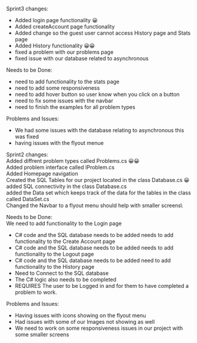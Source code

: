 Sprint3 changes: 
- Added login page functionality 😀
- Added createAccount page functionality
- Added change so the guest user cannot access History page and Stats page
- Added History functionality 😀😀
- fixed a problem with our problems page
- fixed issue with our database related to asynchronous
  
Needs to be Done: 
- need to add functionality to the stats page
- need to add some responsiveness
- need to add hover button so user know when you click on a button
- need to fix some issues with the navbar
- need to finish the examples for all problem types

Problems and Issues:
- We had some issues with the database relating to asynchronous this was fixed
- having issues with the flyout menue
  


Sprint2 changes: \
Added diffrent problem types called Problems.cs 😀😀 \
Added problem interface called IProblem.cs \
Added Homepage navigation\
Created the SQL Tables for our project located in the class Database.cs 😀 \
added SQL connectivity in the class Database.cs\
added the Data set which keeps track of the data for the tables in the class called DataSet.cs\
Changed the Navbar to a flyout menu should help with smaller screens\  

Needs to be Done:\
We need to add functionality to the Login page 
  - C# code and the SQL database needs to be added 
needs to add functionality to the Create Account page 
  - C# code and the SQL database needs to be added 
needs to add functionality to the Logout page 
  - C# code and the SQL database needs to be added 
need to add functionality to the History page 
  - Need to Connect to the SQL database
  - The C# logic also needs to be completed 
  - REQUIRES The user to be Logged in and for them to have completed a problem to work.

Problems and Issues:
  - Having issues with icons showing on the flyout menu
  - Had issues with some of our Images not showing as well
  - We need to work on some responsiveness issues in our project with some smaller screens

